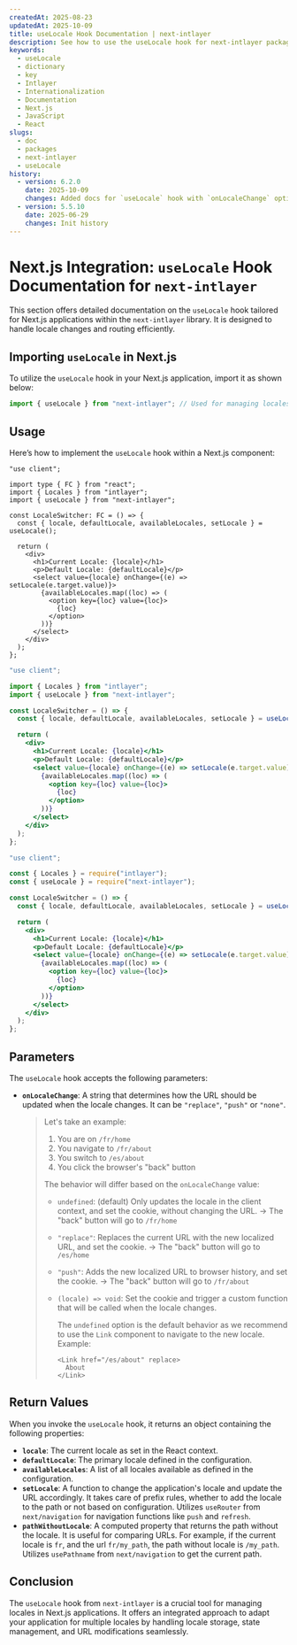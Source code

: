```yaml
---
createdAt: 2025-08-23
updatedAt: 2025-10-09
title: useLocale Hook Documentation | next-intlayer
description: See how to use the useLocale hook for next-intlayer package
keywords:
  - useLocale
  - dictionary
  - key
  - Intlayer
  - Internationalization
  - Documentation
  - Next.js
  - JavaScript
  - React
slugs:
  - doc
  - packages
  - next-intlayer
  - useLocale
history:
  - version: 6.2.0
    date: 2025-10-09
    changes: Added docs for `useLocale` hook with `onLocaleChange` option
  - version: 5.5.10
    date: 2025-06-29
    changes: Init history
---
```


# Next.js Integration: `useLocale` Hook Documentation for `next-intlayer`

This section offers detailed documentation on the `useLocale` hook tailored for Next.js applications within the `next-intlayer` library. It is designed to handle locale changes and routing efficiently.

## Importing `useLocale` in Next.js

To utilize the `useLocale` hook in your Next.js application, import it as shown below:

```javascript
import { useLocale } from "next-intlayer"; // Used for managing locales and routing in Next.js
```

## Usage

Here’s how to implement the `useLocale` hook within a Next.js component:

```tsx fileName="src/components/LocaleSwitcher.tsx" codeFormat="typescript"
"use client";

import type { FC } from "react";
import { Locales } from "intlayer";
import { useLocale } from "next-intlayer";

const LocaleSwitcher: FC = () => {
  const { locale, defaultLocale, availableLocales, setLocale } = useLocale();

  return (
    <div>
      <h1>Current Locale: {locale}</h1>
      <p>Default Locale: {defaultLocale}</p>
      <select value={locale} onChange={(e) => setLocale(e.target.value)}>
        {availableLocales.map((loc) => (
          <option key={loc} value={loc}>
            {loc}
          </option>
        ))}
      </select>
    </div>
  );
};
```

```jsx fileName="src/components/LocaleSwitcher.mjx" codeFormat="esm"
"use client";

import { Locales } from "intlayer";
import { useLocale } from "next-intlayer";

const LocaleSwitcher = () => {
  const { locale, defaultLocale, availableLocales, setLocale } = useLocale();

  return (
    <div>
      <h1>Current Locale: {locale}</h1>
      <p>Default Locale: {defaultLocale}</p>
      <select value={locale} onChange={(e) => setLocale(e.target.value)}>
        {availableLocales.map((loc) => (
          <option key={loc} value={loc}>
            {loc}
          </option>
        ))}
      </select>
    </div>
  );
};
```

```jsx fileName="src/components/LocaleSwitcher.csx" codeFormat="commonjs"
"use client";

const { Locales } = require("intlayer");
const { useLocale } = require("next-intlayer");

const LocaleSwitcher = () => {
  const { locale, defaultLocale, availableLocales, setLocale } = useLocale();

  return (
    <div>
      <h1>Current Locale: {locale}</h1>
      <p>Default Locale: {defaultLocale}</p>
      <select value={locale} onChange={(e) => setLocale(e.target.value)}>
        {availableLocales.map((loc) => (
          <option key={loc} value={loc}>
            {loc}
          </option>
        ))}
      </select>
    </div>
  );
};
```

## Parameters

The `useLocale` hook accepts the following parameters:

- **`onLocaleChange`**: A string that determines how the URL should be updated when the locale changes. It can be `"replace"`, `"push"` or `"none"`.

  > Let's take an example:
  >
  > 1. You are on `/fr/home`
  > 2. You navigate to `/fr/about`
  > 3. You switch to `/es/about`
  > 4. You click the browser's "back" button
  >
  > The behavior will differ based on the `onLocaleChange` value:
  >
  > - `undefined`: (default) Only updates the locale in the client context, and set the cookie, without changing the URL.
  >   -> The "back" button will go to `/fr/home`
  > - `"replace"`: Replaces the current URL with the new localized URL, and set the cookie.
  >   -> The "back" button will go to `/es/home`
  > - `"push"`: Adds the new localized URL to browser history, and set the cookie.
  >   -> The "back" button will go to `/fr/about`
  > - `(locale) => void`: Set the cookie and trigger a custom function that will be called when the locale changes.
  >
  >   The `undefined` option is the default behavior as we recommend to use the `Link` component to navigate to the new locale.
  >   Example:
  >
  >   ```tsx
  >   <Link href="/es/about" replace>
  >     About
  >   </Link>
  >   ```

## Return Values

When you invoke the `useLocale` hook, it returns an object containing the following properties:

- **`locale`**: The current locale as set in the React context.
- **`defaultLocale`**: The primary locale defined in the configuration.
- **`availableLocales`**: A list of all locales available as defined in the configuration.
- **`setLocale`**: A function to change the application's locale and update the URL accordingly. It takes care of prefix rules, whether to add the locale to the path or not based on configuration. Utilizes `useRouter` from `next/navigation` for navigation functions like `push` and `refresh`.
- **`pathWithoutLocale`**: A computed property that returns the path without the locale. It is useful for comparing URLs. For example, if the current locale is `fr`, and the url `fr/my_path`, the path without locale is `/my_path`. Utilizes `usePathname` from `next/navigation` to get the current path.

## Conclusion

The `useLocale` hook from `next-intlayer` is a crucial tool for managing locales in Next.js applications. It offers an integrated approach to adapt your application for multiple locales by handling locale storage, state management, and URL modifications seamlessly.
